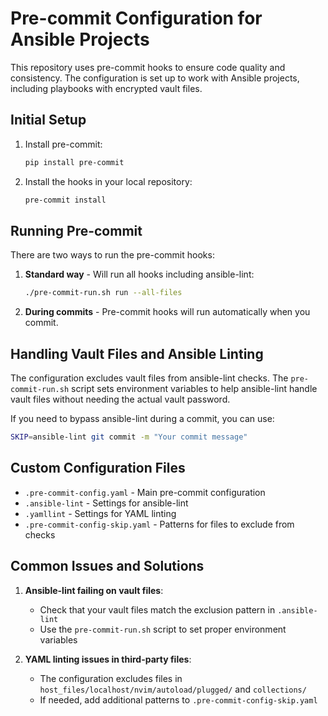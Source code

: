 # Pre-commit Configuration for Ansible Projects

This repository uses pre-commit hooks to ensure code quality and consistency. The configuration is set up to work with Ansible projects, including playbooks with encrypted vault files.

## Initial Setup

1. Install pre-commit:
   ```bash
   pip install pre-commit
   ```

2. Install the hooks in your local repository:
   ```bash
   pre-commit install
   ```

## Running Pre-commit

There are two ways to run the pre-commit hooks:

1. **Standard way** - Will run all hooks including ansible-lint:
   ```bash
   ./pre-commit-run.sh run --all-files
   ```

2. **During commits** - Pre-commit hooks will run automatically when you commit.

## Handling Vault Files and Ansible Linting

The configuration excludes vault files from ansible-lint checks. The `pre-commit-run.sh` script sets environment variables to help ansible-lint handle vault files without needing the actual vault password.

If you need to bypass ansible-lint during a commit, you can use:
```bash
SKIP=ansible-lint git commit -m "Your commit message"
```

## Custom Configuration Files

- `.pre-commit-config.yaml` - Main pre-commit configuration
- `.ansible-lint` - Settings for ansible-lint
- `.yamllint` - Settings for YAML linting
- `.pre-commit-config-skip.yaml` - Patterns for files to exclude from checks

## Common Issues and Solutions

1. **Ansible-lint failing on vault files**:
   - Check that your vault files match the exclusion pattern in `.ansible-lint`
   - Use the `pre-commit-run.sh` script to set proper environment variables

2. **YAML linting issues in third-party files**:
   - The configuration excludes files in `host_files/localhost/nvim/autoload/plugged/` and `collections/`
   - If needed, add additional patterns to `.pre-commit-config-skip.yaml`
